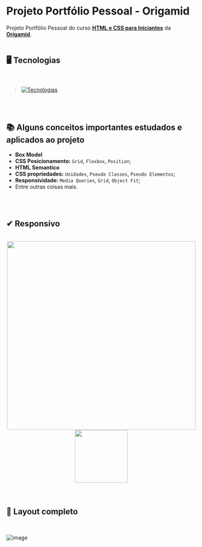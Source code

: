 # Projeto Portfólio Pessoal - Origamid
Projeto Portfólio Pessoal do curso <strong><a href="https://www.origamid.com/curso/html-e-css-para-iniciantes">HTML e CSS para Iniciantes</a></strong> da <strong><a href="https://www.origamid.com/">Origamid</a></strong>.
<br>
<br>

## 🖥 Tecnologias 
<br>

> [![Tecnologias](https://skillicons.dev/icons?i=html,css)](https://github.com/dev-modesto) 
<br>
<br>

## 📚 Alguns conceitos importantes estudados e aplicados ao projeto
- <strong>Box Model</strong>
- <strong>CSS Posicionamento:</strong> `Grid`, `Flexbox`, `Position`;
- <strong>HTML Semantico</strong>
- <strong>CSS propriedades:</strong> `Unidades`, `Pseudo Classes`, `Pseudo Elementos`;
- <strong>Responsividade:</strong> `Media Queries`, `Grid`, `Object Fit`; <br>
- Entre outras coisas mais.
<br>
<br>

## ✔ Responsivo
<br>

<div align="center">
  <img width="500" height="auto" src="https://github.com/dev-modesto/Projeto-Portfolio-Origamid/assets/122651099/8215537c-8c35-4892-bb5c-c3d8bcb9e53e">
  <img width="140" height="auto"  src="https://github.com/dev-modesto/Projeto-Portfolio-Origamid/assets/122651099/3429fbb9-1327-4ef8-950b-9712f880c3f0">
</div>
<br>
<br>

## 🎨 Layout completo
<br>

![image](https://github.com/dev-modesto/Projeto-Portfolio-Origamid/assets/122651099/4cecac5e-3605-4e68-b507-15b68f72161c)
